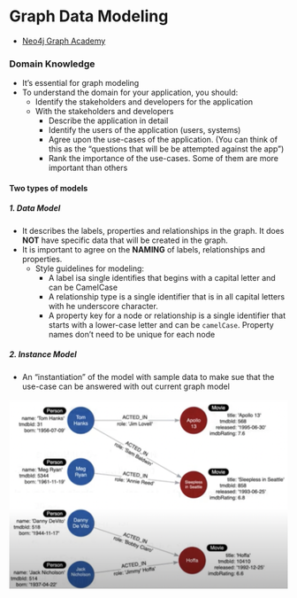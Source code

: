 # Graph Data Modeling

- [Neo4j Graph Academy](https://graphacademy.neo4j.com/courses/modeling-fundamentals/1-getting-started/1-what-is-modeling)

### Domain Knowledge
- It’s essential for graph modeling
- To understand the domain for your application, you should:
	- Identify the stakeholders and developers for the application
	- With the stakeholders and developers
		- Describe the application in detail
		- Identify the users of the application (users, systems)
		- Agree upon the use-cases of the application. (You can think of this as the “questions that will be be attempted against the app”)
		- Rank the importance of the use-cases. Some of them are more important than others

#### Two types of models

##### 1. Data Model
- It describes the labels, properties and relationships in the graph. It does **NOT** have specific data that will be created in the graph. 
- It is important to agree on the **NAMING** of labels, relationships and properties. 
	- Style guidelines for modeling:
		- A label isa single identifies that begins with a capital letter and can be CamelCase
		- A relationship type is a single identifier that is in all capital letters with he underscore character. 
		- A property key for a node or relationship is a single identifier that starts with a lower-case letter and can be `camelCase`. Property names don’t need to be unique for each node

##### 2. Instance Model
- An “instantiation” of the model with sample data to make sue that the use-case can be answered with out current graph model

![alt text](image-2.png)